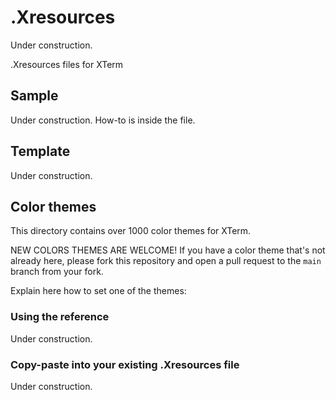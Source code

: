 # .Xresources

Under construction.

.Xresources files for XTerm
      
## Sample

Under construction.
How-to is inside the file.

## Template

Under construction.

## Color themes

This directory contains over 1000 color themes for XTerm.

NEW COLORS THEMES ARE WELCOME! If you have a color theme that's not already here, please fork this repository and open a pull request to the `main` branch from your fork.

Explain here how to set one of the themes:

### Using the reference

Under construction.

### Copy-paste into your existing .Xresources file

Under construction.
